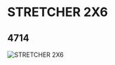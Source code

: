 # STRETCHER 2X6
## 4714
![STRETCHER 2X6](https://lc-www-live-s.legocdn.com/media/bricks/5/2/471401.jpg)